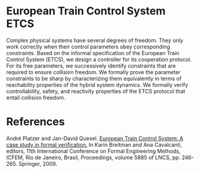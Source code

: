 European Train Control System ETCS
==================================

Complex physical systems have several degrees of freedom. They only work correctly when their control parameters obey 
corresponding constraints. Based on the informal specification of the European Train Control System (ETCS), we design 
a controller for its cooperation protocol. For its free parameters, we successively identify constraints that are 
required to ensure collision freedom. We formally prove the parameter constraints to be sharp by characterizing them 
equivalently in terms of reachability properties of the hybrid system dynamics. We formally verify controllability, 
safety, and reactivity properties of the ETCS protocol that entail collision freedom.

# References

André Platzer and Jan-David Quesel. [European Train Control System: A case study in formal verification.](https://doi.org/10.1007/978-3-642-10373-5_13)
In Karin Breitman and Ana Cavalcanti, editors, 11th International Conference on Formal Engineering Methods, 
ICFEM, Rio de Janeiro, Brasil, Proceedings, volume 5885 of LNCS, pp. 246-265. Springer, 2009.
